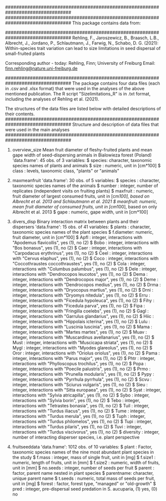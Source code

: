 ################################################################################
################################################################################
This package contains data from:

################################################################################
Rehling, F., Jaroszewicz, B., Braasch, L.B., Albrecht, J., Jordano, P., Schlautmann, J., Farwig, N., Schabo, D. G. (2021):
Within-species trait variation can lead to size limitations in seed dispersal of small-fruited plants

Corresponding author - today: Rehling, Finn; University of Freiburg
Email: finn.rehling@nature.uni-freiburg.de

################################################################################
The package contains four data files (each in .csv and .xlsx format) that were used in the analyses of the above mentioned publication.
The R script "Sizelimitations_R" is in .txt format, including the analyses of Rehling et al. (2021).

The structures of the data files are listed below with detailed descriptions of their contents.
################################################################################
Structure and description of data files that were used in the main analyses
################################################################################

1. overview_size
Mean fruit diameter of fleshy-fruited plants and mean gape width of seed-dispersing animals in Bialowieza forest (Poland)
'data.frame':	45 obs. of  3 variables:
 $ species: character, taxonomic species names of plants and animals
 $ size   : numeric, unit in [cm*100]
 $ class  : levels, taxonomic class, "plants" or "animals"

2. maxmeanfruit
'data.frame':	30 obs. of  5 variables:
 $ species  : character, taxonomic species names of the animals
 $ number   : integer, number of replicates (independent visits on fruiting plants)
 $ maxfruit : numeric, fruit diameter of largest consumed fruits, unit in [cm*100], based on Albrecht et al. 2013 and Schlautmann et al. 2021
 $ meanfruit: numeric, mean fruit diameter of consumed fruits, unit in [cm*100], based on only Albrecht et al. 2013
 $ gape     : numeric, gape width, unit in [cm*100]

3. divers_disp
Binary interaction matrix between plants and their dispersers
'data.frame':	15 obs. of  41 variables:
 $ plants    : character, taxonomic species names of the plant species
 $ f.diameter: numeric, fruit diameter, unit in [cm*100]
 $ Apfl      : integer, interactions with "Apodemus flavicollis", yes (1), no (2)
 $ Bobo      : integer, interactions with "Bos bonasus", yes (1), no (2)
 $ Caer      : integer, interactions with "Carpodacus erythrinus", yes (1), no (2)
 $ Ceel      : integer, interactions with "Cervus elaphus", yes (1), no (2)
 $ Coco      : integer, interactions with "Coccothraustes coccothraustes", yes (1), no (2)
 $ Cola      : integer, interactions with "Columbus palumbus", yes (1), no (2)
 $ Dele      : integer, interactions with "Dendrocopos leucotos", yes (1), no (2)
 $ Dema      : integer, interactions with "Dendrocopos major", yes (1), no (2)
 $ Deme      : integer, interactions with "Dendrocopos medius", yes (1), no (2)
 $ Drma      : integer, interactions with "Dryocopus martius", yes (1), no (2)
 $ Drni      : integer, interactions with "Dryomys nitedula", yes (1), no (2)
 $ Erru      : integer, interactions with "Ficedula hypoleuca", yes (1), no (2)
 $ Fihy      : integer, interactions with "Ficedula parva", yes (1), no (2)
 $ Fipa      : integer, interactions with "Fringilla coelebs", yes (1), no (2)
 $ Gagl      : integer, interactions with "Garrulus glandarius", yes (1), no (2)
 $ Hiic      : integer, interactions with "Hippolais icterina", yes (1), no (2)
 $ Lulu      : integer, interactions with "Luscinia luscinia", yes (1), no (2)
 $ Mama      : integer, interactions with "Martes martes", yes (1), no (2)
 $ Muav      : integer, interactions with "Muscardinus avellanarius", yes (1), no (2)
 $ Must      : integer, interactions with "Muscicapa striata", yes (1), no (2)
 $ Mygl      : integer, interactions with "Myodes glareolus", yes (1), no (2)
 $ Oror      : integer, interactions with "Oriolus oriolus", yes (1), no (2)
 $ Pama      : integer, interactions with "Parus major", yes (1), no (2)
 $ Phtr      : integer, interactions with "Phylloscopus trochilus", yes (1), no (2)
 $ Popa      : integer, interactions with "Poecile palustris", yes (1), no (2)
 $ Prmo      : integer, interactions with "Prunella modularis", yes (1), no (2)
 $ Pypy      : integer, interactions with "Pyrrhula pyrrhula", yes (1), no (2)
 $ Scvu      : integer, interactions with "Sciurus vulgaris", yes (1), no (2)
 $ Sieu      : integer, interactions with "Sitta europaea", yes (1), no (2)
 $ Syat      : integer, interactions with "Sylvia atricapilla", yes (1), no (2)
 $ Sybo      : integer, interactions with "Sylvia borin", yes (1), no (2)
 $ Tebo      : integer, interactions with "Tetrastes bonasia", yes (1), no (2)
 $ Tuil      : integer, interactions with "Turdus iliacus", yes (1), no (2)
 $ Tume      : integer, interactions with "Turdus merula", yes (1), no (2)
 $ Tuph      : integer, interactions with "Turdus philomelos", yes (1), no (2)
 $ Tupi      : integer, interactions with "Turdus pilaris", yes (1), no (2)
 $ Tuvi      : integer, interactions with "Turdus viscivorus", yes (1), no (2)
 $ diversity : integer, number of interacting disperser species, i.e. plant perspective

4. fruitseeddata
'data.frame':	1012 obs. of  10 variables:
 $ plant     : Factor, taxonomic species names of the nine most abundant plant species in the study
 $ f.mass    : integer, mass of single fruit, unit in [mg]
 $ f.size1   : numeric, length of fruits, unit in [mm]
 $ f.size2   : numeric, width of fruits, unit in [mm] 
 $ no.seeds  : integer, number of seeds per fruit
 $ parent    : factor, parent name nested in plant species
 $ parentname: character, unique parent name
 $ t.seeds   : numeric, total mass of seeds per fruit, unit in [mg]
 $ forest    : factor, forest type, "managed" or "old-growth"
 $ pred      : integer, pre-dispersal seed predation in S. aucuparia, (1) yes, (0) no
